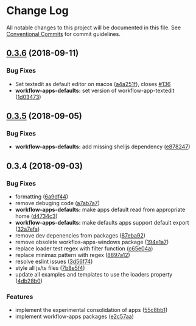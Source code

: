 # Change Log

All notable changes to this project will be documented in this file.
See [Conventional Commits](https://conventionalcommits.org) for commit guidelines.

<a name="0.3.6"></a>
## [0.3.6](https://github.com/havardh/workflow/compare/workflow-apps-defaults@0.3.5...workflow-apps-defaults@0.3.6) (2018-09-11)


### Bug Fixes

* Set textedit as default editor on macos ([a4a251f](https://github.com/havardh/workflow/commit/a4a251f)), closes [#136](https://github.com/havardh/workflow/issues/136)
* **workflow-apps-defaults:** set version of workflow-app-textedit ([1d03473](https://github.com/havardh/workflow/commit/1d03473))





<a name="0.3.5"></a>
## [0.3.5](https://github.com/havardh/workflow/compare/workflow-apps-defaults@0.3.4...workflow-apps-defaults@0.3.5) (2018-09-05)


### Bug Fixes

* **workflow-apps-defaults:** add missing shelljs dependency ([e878247](https://github.com/havardh/workflow/commit/e878247))





<a name="0.3.4"></a>
## 0.3.4 (2018-09-03)


### Bug Fixes

* formatting ([6a9df44](https://github.com/havardh/workflow/commit/6a9df44))
* remove debuging code ([a7ab7a7](https://github.com/havardh/workflow/commit/a7ab7a7))
* **workflow-apps-defaults:** make apps default read from appropriate home ([d4734c3](https://github.com/havardh/workflow/commit/d4734c3))
* **workflow-apps-defaults:** make defaults apps support default export ([32a7efa](https://github.com/havardh/workflow/commit/32a7efa))
* remove dev depenencies from packages ([87eba92](https://github.com/havardh/workflow/commit/87eba92))
* remove obsolete workflos-apps-windows package ([194e1a7](https://github.com/havardh/workflow/commit/194e1a7))
* replace loader test regex with filter function ([c65e04a](https://github.com/havardh/workflow/commit/c65e04a))
* replace minimax pattern with regex ([8897a12](https://github.com/havardh/workflow/commit/8897a12))
* resolve eslint issues ([3d56f74](https://github.com/havardh/workflow/commit/3d56f74))
* style all js/ts files ([7b8e5f4](https://github.com/havardh/workflow/commit/7b8e5f4))
* update all examples and templates to use the loaders property ([4db28b0](https://github.com/havardh/workflow/commit/4db28b0))


### Features

* implement the experimental consolidation of apps ([55c8bb1](https://github.com/havardh/workflow/commit/55c8bb1))
* implement workflow-apps packages ([e2c57aa](https://github.com/havardh/workflow/commit/e2c57aa))
